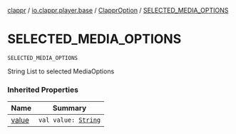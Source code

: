 [clappr](../../index.md) / [io.clappr.player.base](../index.md) / [ClapprOption](index.md) / [SELECTED_MEDIA_OPTIONS](.)

# SELECTED_MEDIA_OPTIONS

`SELECTED_MEDIA_OPTIONS`

String List to selected MediaOptions

### Inherited Properties

| Name | Summary |
|---|---|
| [value](value.md) | `val value: `[`String`](https://kotlinlang.org/api/latest/jvm/stdlib/kotlin/-string/index.html) |

